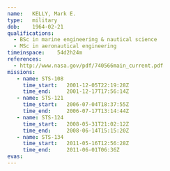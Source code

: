 ```yaml
---
name:	KELLY, Mark E.
type:	military
dob:	1964-02-21
qualifications:
  - BSc in marine engineering & nautical science
  - MSc in aeronautical engineering
timeinspace:	54d2h24m
references:
  - http://www.nasa.gov/pdf/740566main_current.pdf
missions:
   - name: STS-108
     time_start:   2001-12-05T22:19:28Z
     time_end:     2001-12-17T17:56:14Z
   - name: STS-121
     time_start:   2006-07-04T18:37:55Z
     time_end:     2006-07-17T13:14:44Z
   - name: STS-124
     time_start:   2008-05-31T21:02:12Z
     time_end:     2008-06-14T15:15:20Z
   - name: STS-134
     time_start:   2011-05-16T12:56:28Z
     time_end:     2011-06-01T06:36Z
evas:
---
```

